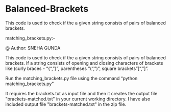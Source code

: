 # Balanced-Brackets
This code is used to check if the a given string consists of pairs of balanced brackets.

matching_brackets.py:-

@ Author: SNEHA GUNDA

This code is used to check if the a given string consists of pairs of balanced brackets.
If a string consists of opening and closing characters of brackets like (curly braces - “{“,”}”, parentheses ”(“,”)”, square brackets”[“,”]”. 

Run the matching_brackets.py file using the command “python matching_brackets.py” 

It requires the brackets.txt as input file and then it creates the output file "brackets-matched.txt" in your current working directory.
I have also included output file "brackets-matched.txt" in the zip file.
